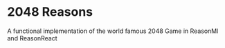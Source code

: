 # 2048 Reasons

A functional implementation of the world famous 2048 Game in ReasonMl and ReasonReact
